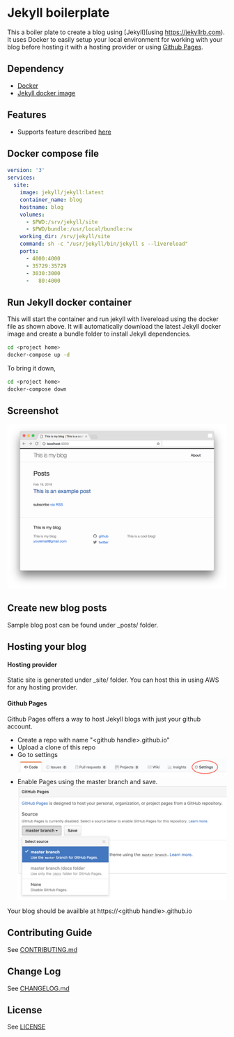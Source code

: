 # Jekyll boilerplate

This a boiler plate to create a blog using [Jekyll](using https://jekyllrb.com). It uses Docker to easily setup your local environment for working with your blog before hosting it with a hosting provider or using [Github Pages](https://pages.github.com/).

## Dependency

- [Docker](https://www.docker.com/)
- [Jekyll docker image](https://github.com/envygeeks/jekyll-docker/blob/master/README.md)

## Features

- Supports feature described [here](https://github.com/envygeeks/jekyll-docker/blob/master/README.md)

## Docker compose file

```yaml
version: '3'
services:
  site:
    image: jekyll/jekyll:latest
    container_name: blog
    hostname: blog
    volumes:
      - $PWD:/srv/jekyll/site
      - $PWD/bundle:/usr/local/bundle:rw
    working_dir: /srv/jekyll/site
    command: sh -c "/usr/jekyll/bin/jekyll s --livereload"
    ports:
      - 4000:4000
      - 35729:35729
      - 3030:3000
      -   80:4000
```

## Run Jekyll docker container

This will start the container and run jekyll with livereload using the docker file as shown above. It will automatically download the latest Jekyll docker image and create a bundle folder to install Jekyll dependencies.  

```bash
cd <project home>
docker-compose up -d
```

To bring it down,

```bash
cd <project home>
docker-compose down
```

## Screenshot

![blog screenshot](screenshot1.png)

## Create new blog posts

Sample blog post can be found under _posts/ folder.

## Hosting your blog

#### Hosting provider

Static site is generated under _site/ folder. You can host this in using AWS for any hosting provider.

#### Github Pages

Github Pages offers a way to host Jekyll blogs with just your github account. 

- Create a repo with name "\<github handle\>.github.io"
- Upload a clone of this repo
- Go to settings
![settings](screenshot2.png)
- Enable Pages using the master branch and save.
![github pages](screenshot3.png)

Your blog should be availble at https://\<github handle\>.github.io

## Contributing Guide

See [CONTRIBUTING.md](CONTRIBUTING.md)

## Change Log

See [CHANGELOG.md](CHANGELOG.md)

## License

See [LICENSE](LICENSE)
